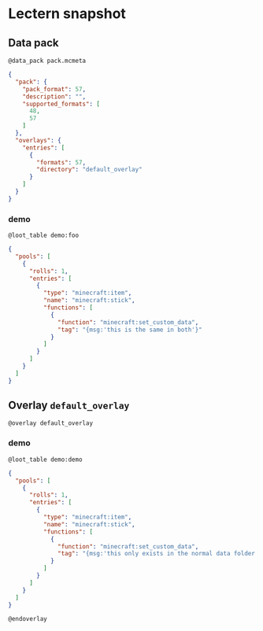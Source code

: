 # Lectern snapshot

## Data pack

`@data_pack pack.mcmeta`

```json
{
  "pack": {
    "pack_format": 57,
    "description": "",
    "supported_formats": [
      48,
      57
    ]
  },
  "overlays": {
    "entries": [
      {
        "formats": 57,
        "directory": "default_overlay"
      }
    ]
  }
}
```

### demo

`@loot_table demo:foo`

```json
{
  "pools": [
    {
      "rolls": 1,
      "entries": [
        {
          "type": "minecraft:item",
          "name": "minecraft:stick",
          "functions": [
            {
              "function": "minecraft:set_custom_data",
              "tag": "{msg:'this is the same in both'}"
            }
          ]
        }
      ]
    }
  ]
}
```

## Overlay `default_overlay`

`@overlay default_overlay`

### demo

`@loot_table demo:demo`

```json
{
  "pools": [
    {
      "rolls": 1,
      "entries": [
        {
          "type": "minecraft:item",
          "name": "minecraft:stick",
          "functions": [
            {
              "function": "minecraft:set_custom_data",
              "tag": "{msg:'this only exists in the normal data folder'}"
            }
          ]
        }
      ]
    }
  ]
}
```

`@endoverlay`
